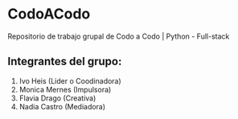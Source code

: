 # CodoACodo
Repositorio de trabajo grupal de Codo a Codo | Python - Full-stack
## Integrantes del grupo:
1. Ivo Heis (Lider o Coodinadora)
2. Monica Mernes (Impulsora)
3. Flavia Drago (Creativa)
4. Nadia Castro (Mediadora)
